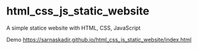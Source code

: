 # html_css_js_static_website
A simple statice website with HTML, CSS, JavaScript

Demo https://sarnaskadir.github.io/html_css_js_static_website/index.html
